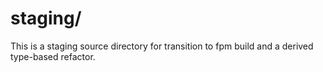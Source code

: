 # staging/

This is a staging source directory for transition to fpm build
and a derived type-based refactor.

